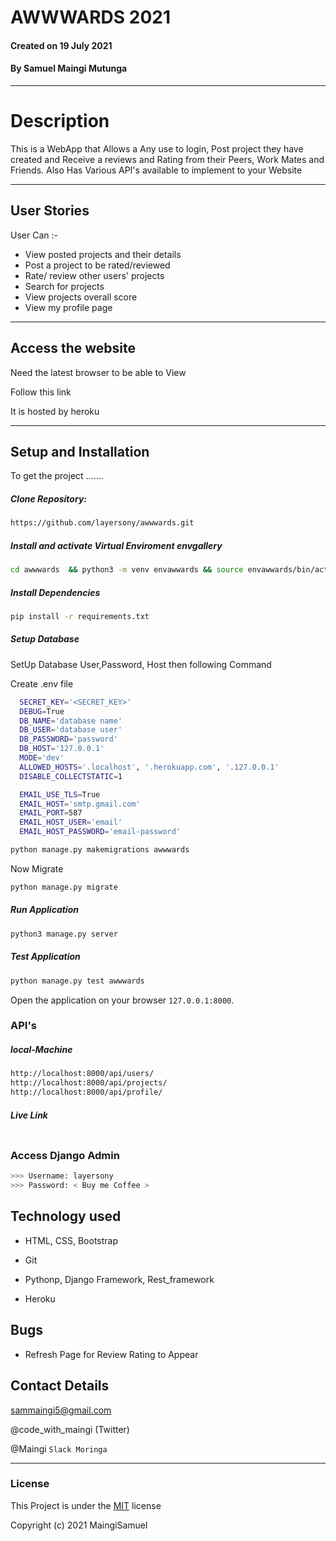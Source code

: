 # AWWWARDS 2021

#### Created on 19 July 2021
#### By Samuel Maingi Mutunga

---
# Description  
This is a WebApp that Allows a Any use to login, Post project they have created and Receive a reviews and Rating from their Peers, Work Mates and Friends. Also Has Various API's available to implement to your Website

---
## User Stories  
User Can :-

* View posted projects and their details
* Post a project to be rated/reviewed
* Rate/ review other users' projects
* Search for projects
* View projects overall score
* View my profile page

---
## Access the website
Need the latest browser to be able to View

Follow this link 

It is hosted by heroku

---

## Setup and Installation  
To get the project .......  
  
##### Clone Repository:  
 ```bash 
https://github.com/layersony/awwwards.git
```
##### Install and activate Virtual Enviroment envgallery  
 ```bash 
cd awwwards  && python3 -m venv envawwards && source envawwards/bin/activate 
```  
##### Install Dependencies  
 ```bash 
 pip install -r requirements.txt 
```  
##### Setup Database  
  SetUp Database User,Password, Host then following Command  

  Create .env file
```bash
  SECRET_KEY='<SECRET_KEY>'
  DEBUG=True 
  DB_NAME='database name'
  DB_USER='database user'
  DB_PASSWORD='password'
  DB_HOST='127.0.0.1'
  MODE='dev'
  ALLOWED_HOSTS='.localhost', '.herokuapp.com', '.127.0.0.1'
  DISABLE_COLLECTSTATIC=1

  EMAIL_USE_TLS=True
  EMAIL_HOST='smtp.gmail.com'
  EMAIL_PORT=587
  EMAIL_HOST_USER='email'
  EMAIL_HOST_PASSWORD='email-password'
```

 ```bash 
python manage.py makemigrations awwwards 
 ``` 
 Now Migrate  
 ```bash 
 python manage.py migrate 
```
##### Run Application  
 ```bash 
 python3 manage.py server 
```
##### Test Application  
 ```bash 
 python manage.py test awwwards
```
Open the application on your browser `127.0.0.1:8000`.  

### API's
##### local-Machine
```bash
http://localhost:8000/api/users/
http://localhost:8000/api/projects/
http://localhost:8000/api/profile/
```
##### Live Link
```bash

```
  
### Access Django Admin
```bash
>>> Username: layersony
>>> Password: < Buy me Coffee >
```
## Technology used  
  
* HTML, CSS, Bootstrap

* Git

* Pythonp, Django Framework, Rest_framework

* Heroku 
  
  
## Bugs  
* Refresh Page for Review Rating to Appear
  
## Contact Details
sammaingi5@gmail.com

@code_with_maingi (Twitter)

@Maingi `Slack Moringa`

---

### License
This Project is under the [MIT](LICENSE) license

Copyright (c) 2021 MaingiSamuel
